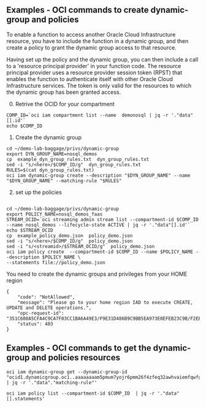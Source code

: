 ## Examples - OCI commands to create dynamic-group and policies

To enable a function to access another Oracle Cloud Infrastructure resource, you have to include the function in a dynamic group, and then create a policy to grant 
the dynamic group access to that resource. 

Having set up the policy and the dynamic group, you can then include a call to a 'resource principal provider' in your function code. The resource principal provider uses a 
resource provider session token (RPST) that enables the function to authenticate itself with other Oracle Cloud Infrastructure services. The token is only valid for the 
resources to which the dynamic group has been granted access. 

0) Retrive the OCID for your compartment
````
COMP_ID=`oci iam compartment list --name  demonosql | jq -r '."data"[].id'`
echo $COMP_ID
````

1) Create the dynamic group

````
cd ~/demo-lab-baggage/privs/dynamic-group
export DYN_GROUP_NAME=nosql_demos
cp  example_dyn_group_rules.txt  dyn_group_rules.txt
sed -i "s/<here>/$COMP_ID/g"  dyn_group_rules.txt
RULES=$(cat dyn_group_rules.txt)
oci iam dynamic-group create --description "$DYN_GROUP_NAME" --name "$DYN_GROUP_NAME" --matching-rule "$RULES" 
````
2) set up the policies


````

cd ~/demo-lab-baggage/privs/dynamic-group
export POLICY_NAME=nosql_demos_faas
STREAM_OCID=`oci streaming admin stream list --compartment-id $COMP_ID --name nosql_demos --lifecycle-state ACTIVE | jq -r '."data"[].id'`
echo $STREAM_OCID
cp  example_policy_demo.json  policy_demo.json
sed -i "s/<here>/$COMP_ID/g"  policy_demo.json
sed -i "s/<streamid>/$STREAM_OCID/g"  policy_demo.json
oci iam policy create  --compartment-id $COMP_ID --name $POLICY_NAME --description $POLICY_NAME \
--statements file://policy_demo.json 
````
You need to create the dynamic groups and privileges from your HOME region
````
{
    "code": "NotAllowed",
    "message": "Please go to your home region IAD to execute CREATE, UPDATE and DELETE operations.",
    "opc-request-id": "351C608A5CFA4C9CA7F03CC1BA6A49E3/F9E31D486B9C9BB5EA973E0EFEB23C9B/F2EB27857DD51C9AEDA24A1453792066",
    "status": 403
}
````


## Examples - OCI commands to get the dynamic-group and policies resources

````
oci iam dynamic-group get --dynamic-group-id "ocid1.dynamicgroup.oc1..aaaaaaaam5pmum7yojr6pmm26f4zfeq32awhvaiemfqwfgrxctl2y4uvvuaq"\
| jq -r '."data"."matching-rule"'
````
````
oci iam policy list --compartment-id $COMP_ID  | jq -r '."data"[].statements' 
````
